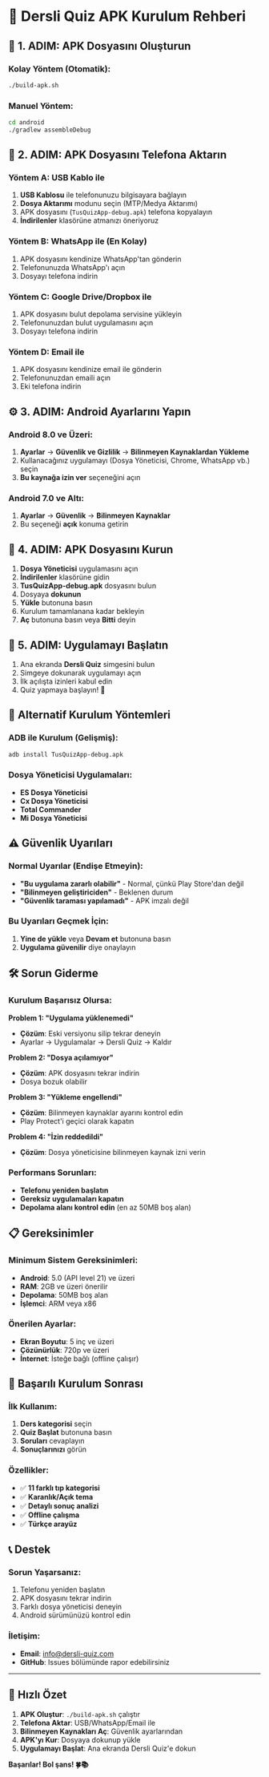 # 📱 Dersli Quiz APK Kurulum Rehberi

## 🚀 1. ADIM: APK Dosyasını Oluşturun

### Kolay Yöntem (Otomatik):
```bash
./build-apk.sh
```

### Manuel Yöntem:
```bash
cd android
./gradlew assembleDebug
```

## 📲 2. ADIM: APK Dosyasını Telefona Aktarın

### Yöntem A: USB Kablo ile
1. **USB Kablosu** ile telefonunuzu bilgisayara bağlayın
2. **Dosya Aktarımı** modunu seçin (MTP/Medya Aktarımı)
3. APK dosyasını (`TusQuizApp-debug.apk`) telefona kopyalayın
4. **İndirilenler** klasörüne atmanızı öneriyoruz

### Yöntem B: WhatsApp ile (En Kolay)
1. APK dosyasını kendinize WhatsApp'tan gönderin
2. Telefonunuzda WhatsApp'ı açın
3. Dosyayı telefona indirin

### Yöntem C: Google Drive/Dropbox ile
1. APK dosyasını bulut depolama servisine yükleyin
2. Telefonunuzdan bulut uygulamasını açın
3. Dosyayı telefona indirin

### Yöntem D: Email ile
1. APK dosyasını kendinize email ile gönderin
2. Telefonunuzdan emaili açın
3. Eki telefona indirin

## ⚙️ 3. ADIM: Android Ayarlarını Yapın

### Android 8.0 ve Üzeri:
1. **Ayarlar** → **Güvenlik ve Gizlilik** → **Bilinmeyen Kaynaklardan Yükleme**
2. Kullanacağınız uygulamayı (Dosya Yöneticisi, Chrome, WhatsApp vb.) seçin
3. **Bu kaynağa izin ver** seçeneğini açın

### Android 7.0 ve Altı:
1. **Ayarlar** → **Güvenlik** → **Bilinmeyen Kaynaklar**
2. Bu seçeneği **açık** konuma getirin

## 📱 4. ADIM: APK Dosyasını Kurun

1. **Dosya Yöneticisi** uygulamasını açın
2. **İndirilenler** klasörüne gidin
3. **TusQuizApp-debug.apk** dosyasını bulun
4. Dosyaya **dokunun**
5. **Yükle** butonuna basın
6. Kurulum tamamlanana kadar bekleyin
7. **Aç** butonuna basın veya **Bitti** deyin

## 🎯 5. ADIM: Uygulamayı Başlatın

1. Ana ekranda **Dersli Quiz** simgesini bulun
2. Simgeye dokunarak uygulamayı açın
3. İlk açılışta izinleri kabul edin
4. Quiz yapmaya başlayın! 🎉

## 🔧 Alternatif Kurulum Yöntemleri

### ADB ile Kurulum (Gelişmiş):
```bash
adb install TusQuizApp-debug.apk
```

### Dosya Yöneticisi Uygulamaları:
- **ES Dosya Yöneticisi**
- **Cx Dosya Yöneticisi** 
- **Total Commander**
- **Mi Dosya Yöneticisi**

## ⚠️ Güvenlik Uyarıları

### Normal Uyarılar (Endişe Etmeyin):
- **"Bu uygulama zararlı olabilir"** - Normal, çünkü Play Store'dan değil
- **"Bilinmeyen geliştiriciden"** - Beklenen durum
- **"Güvenlik taraması yapılamadı"** - APK imzalı değil

### Bu Uyarıları Geçmek İçin:
1. **Yine de yükle** veya **Devam et** butonuna basın
2. **Uygulama güvenilir** diye onaylayın

## 🛠️ Sorun Giderme

### Kurulum Başarısız Olursa:

**Problem 1: "Uygulama yüklenemedi"**
- **Çözüm**: Eski versiyonu silip tekrar deneyin
- Ayarlar → Uygulamalar → Dersli Quiz → Kaldır

**Problem 2: "Dosya açılamıyor"**
- **Çözüm**: APK dosyasını tekrar indirin
- Dosya bozuk olabilir

**Problem 3: "Yükleme engellendi"**
- **Çözüm**: Bilinmeyen kaynaklar ayarını kontrol edin
- Play Protect'i geçici olarak kapatın

**Problem 4: "İzin reddedildi"**
- **Çözüm**: Dosya yöneticisine bilinmeyen kaynak izni verin

### Performans Sorunları:
- **Telefonu yeniden başlatın**
- **Gereksiz uygulamaları kapatın**
- **Depolama alanı kontrol edin** (en az 50MB boş alan)

## 📋 Gereksinimler

### Minimum Sistem Gereksinimleri:
- **Android**: 5.0 (API level 21) ve üzeri
- **RAM**: 2GB ve üzeri önerilir
- **Depolama**: 50MB boş alan
- **İşlemci**: ARM veya x86

### Önerilen Ayarlar:
- **Ekran Boyutu**: 5 inç ve üzeri
- **Çözünürlük**: 720p ve üzeri
- **İnternet**: İsteğe bağlı (offline çalışır)

## 🎊 Başarılı Kurulum Sonrası

### İlk Kullanım:
1. **Ders kategorisi** seçin
2. **Quiz Başlat** butonuna basın
3. **Soruları** cevaplayın
4. **Sonuçlarınızı** görün

### Özellikler:
- ✅ **11 farklı tıp kategorisi**
- ✅ **Karanlık/Açık tema**
- ✅ **Detaylı sonuç analizi**
- ✅ **Offline çalışma**
- ✅ **Türkçe arayüz**

## 📞 Destek

### Sorun Yaşarsanız:
1. Telefonu yeniden başlatın
2. APK dosyasını tekrar indirin
3. Farklı dosya yöneticisi deneyin
4. Android sürümünüzü kontrol edin

### İletişim:
- **Email**: info@dersli-quiz.com
- **GitHub**: Issues bölümünde rapor edebilirsiniz

---

## 🎯 Hızlı Özet

1. **APK Oluştur**: `./build-apk.sh` çalıştır
2. **Telefona Aktar**: USB/WhatsApp/Email ile
3. **Bilinmeyen Kaynakları Aç**: Güvenlik ayarlarından
4. **APK'yı Kur**: Dosyaya dokunup yükle
5. **Uygulamayı Başlat**: Ana ekranda Dersli Quiz'e dokun

**Başarılar! Bol şans! 🍀📚**